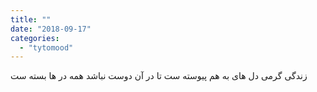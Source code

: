 ```yaml
---
title: ""
date: "2018-09-17"
categories: 
  - "tytomood"
---
```


زندگی گرمی دل های به هم پیوسته ست تا در آن دوست نباشد همه در ها بسته ست
